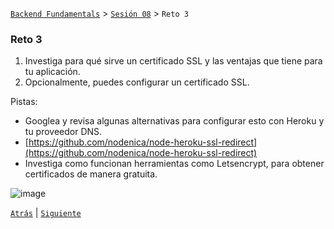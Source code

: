 [`Backend Fundamentals`](../../README.md) > [`Sesión 08`](../Readme.md) > `Reto 3`
	
### Reto 3

1. Investiga para qué sirve un certificado SSL y las ventajas que tiene para tu aplicación.
2. Opcionalmente, puedes configurar un certificado SSL.

Pistas:

- Googlea y revisa algunas alternativas para configurar esto con Heroku y tu proveedor DNS.
- [https://github.com/nodenica/node-heroku-ssl-redirect](https://github.com/nodenica/node-heroku-ssl-redirect)
- Investiga como funcionan herramientas como Letsencrypt, para obtener certificados de manera gratuita.

![image](https://www.gb-advisors.com/wp-content/uploads/2020/01/SSL-Certificates.jpg)

[`Atrás`](../Ejemplo-03) | [`Siguiente`](../Readme.md)
